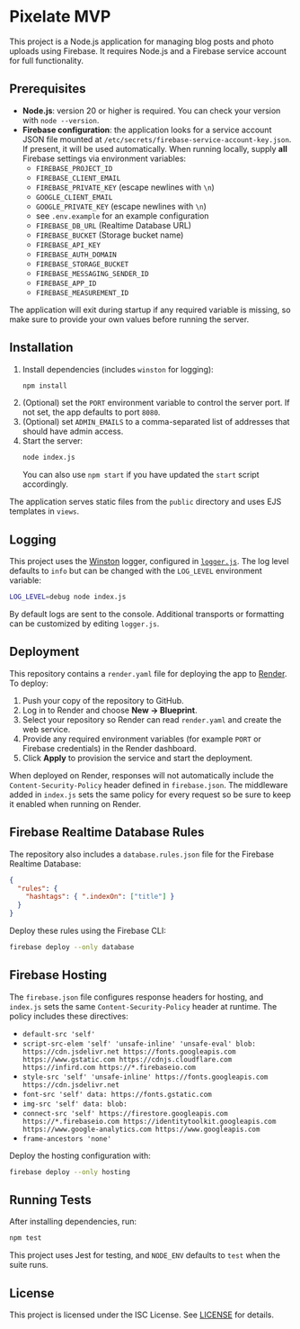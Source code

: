 # Pixelate MVP

This project is a Node.js application for managing blog posts and photo uploads using Firebase. It requires Node.js and a Firebase service account for full functionality.

## Prerequisites

- **Node.js**: version 20 or higher is required. You can check your version with `node --version`.
- **Firebase configuration**: the application looks for a service account JSON
  file mounted at `/etc/secrets/firebase-service-account-key.json`. If present,
  it will be used automatically. When running locally, supply **all** Firebase
  settings via environment variables:
  - `FIREBASE_PROJECT_ID`
  - `FIREBASE_CLIENT_EMAIL`
  - `FIREBASE_PRIVATE_KEY` (escape newlines with `\n`)
  - `GOOGLE_CLIENT_EMAIL`
  - `GOOGLE_PRIVATE_KEY` (escape newlines with `\n`)
  - see `.env.example` for an example configuration
  - `FIREBASE_DB_URL` (Realtime Database URL)
  - `FIREBASE_BUCKET` (Storage bucket name)
  - `FIREBASE_API_KEY`
  - `FIREBASE_AUTH_DOMAIN`
  - `FIREBASE_STORAGE_BUCKET`
  - `FIREBASE_MESSAGING_SENDER_ID`
  - `FIREBASE_APP_ID`
  - `FIREBASE_MEASUREMENT_ID`

The application will exit during startup if any required variable is missing,
so make sure to provide your own values before running the server.

## Installation

1. Install dependencies (includes `winston` for logging):
   ```bash
   npm install
   ```
2. (Optional) set the `PORT` environment variable to control the server port. If not set, the app defaults to port `8080`.
3. (Optional) set `ADMIN_EMAILS` to a comma-separated list of addresses that should have admin access.
4. Start the server:
   ```bash
   node index.js
   ```
   You can also use `npm start` if you have updated the `start` script accordingly.

The application serves static files from the `public` directory and uses EJS templates in `views`.

## Logging

This project uses the [Winston](https://github.com/winstonjs/winston) logger, configured in
[`logger.js`](logger.js). The log level defaults to `info` but can be changed with
the `LOG_LEVEL` environment variable:

```bash
LOG_LEVEL=debug node index.js
```

By default logs are sent to the console. Additional transports or formatting can
be customized by editing `logger.js`.

## Deployment

This repository contains a `render.yaml` file for deploying the app to
[Render](https://render.com). To deploy:

1. Push your copy of the repository to GitHub.
2. Log in to Render and choose **New &rarr; Blueprint**.
3. Select your repository so Render can read `render.yaml` and create the web
   service.
4. Provide any required environment variables (for example `PORT` or Firebase
   credentials) in the Render dashboard.
5. Click **Apply** to provision the service and start the deployment.

When deployed on Render, responses will not automatically include the
`Content-Security-Policy` header defined in `firebase.json`. The middleware added
in `index.js` sets the same policy for every request so be sure to keep it
enabled when running on Render.

## Firebase Realtime Database Rules

The repository also includes a `database.rules.json` file for the Firebase
Realtime Database:

```json
{
  "rules": {
    "hashtags": { ".indexOn": ["title"] }
  }
}
```

Deploy these rules using the Firebase CLI:

```bash
firebase deploy --only database
```

## Firebase Hosting

The `firebase.json` file configures response headers for hosting, and
`index.js` sets the same `Content-Security-Policy` header at runtime. The policy
includes these directives:

- `default-src 'self'`
- `script-src-elem 'self' 'unsafe-inline' 'unsafe-eval' blob: https://cdn.jsdelivr.net https://fonts.googleapis.com https://www.gstatic.com https://cdnjs.cloudflare.com https://infird.com https://*.firebaseio.com`
- `style-src 'self' 'unsafe-inline' https://fonts.googleapis.com https://cdn.jsdelivr.net`
- `font-src 'self' data: https://fonts.gstatic.com`
- `img-src 'self' data: blob:`
- `connect-src 'self' https://firestore.googleapis.com https://*.firebaseio.com https://identitytoolkit.googleapis.com https://www.google-analytics.com https://www.googleapis.com`
- `frame-ancestors 'none'`

Deploy the hosting configuration with:

```bash
firebase deploy --only hosting
```

## Running Tests

After installing dependencies, run:

```bash
npm test
```

This project uses Jest for testing, and `NODE_ENV` defaults to `test` when the suite runs.


## License

This project is licensed under the ISC License. See [LICENSE](LICENSE) for details.
